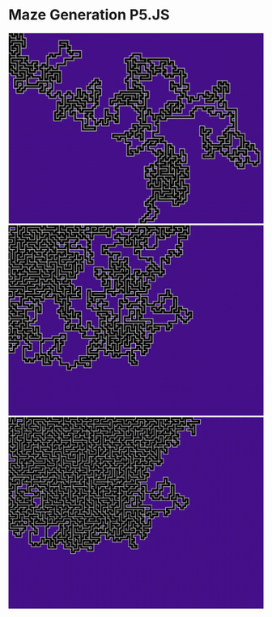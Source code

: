 # Maze Generation P5.JS

![mazegenerationp5js](assets/maze.gif)
![mazegenerationp5js](assets/maze2.gif)
![mazegenerationp5js](assets/maze3.gif)